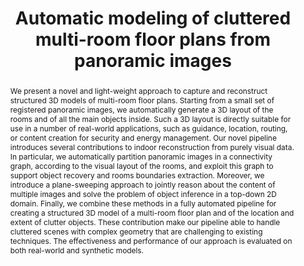 ---
layout: publication
code: 2019-GGF-cluttered_floor_plans
title: "Automatic modeling of cluttered multi-room floor plans from panoramic images"
authors: Giovanni Pintore, Fabio Ganovelli, Alberto Jaspe-Villanueva, and Enrico Gobbetti
year: 2019
type: Journal Paper
journal: "Computers Graphics Forum"
pub-data: "38(7): 347-358, 2019"
abstract: "We present a novel and light-weight approach to capture and reconstruct structured 3D models of multi-room floor plans. Starting from a small set of registered panoramic images, we automatically generate a 3D layout of the rooms and of all the main objects inside. Such a 3D layout is directly suitable for use in a number of real-world applications, such as guidance, location, routing, or content creation for security and energy management. Our novel pipeline introduces several contributions to indoor reconstruction from purely visual data. In particular, we automatically partition panoramic images in a connectivity graph, according to the visual layout of the rooms, and exploit this graph to support object recovery and rooms boundaries extraction. Moreover, we introduce a plane-sweeping approach to jointly reason about the content of multiple images and solve the problem of object inference in a top-down 2D domain. Finally, we combine these methods in a fully automated pipeline for creating a structured 3D model of a multi-room floor plan and of the location and extent of clutter objects. These contribution make our pipeline able to handle cluttered scenes with complex geometry that are challenging to existing techniques. The effectiveness and performance of our approach is evaluated on both real-world and synthetic models."
projects: 
 - Indoor modelling
doi: 10.1111/cgf.13842
links:
 - {name: CRS4 Website, url: "http://vic.crs4.it/vic/cgi-bin/bib-page.cgi?id=%27Pintore:2019:AMC%27"}
bibtex: "@Article{Pintore:2019:AMC,\n
    author = {Giovanni Pintore and Fabio Ganovelli and Alberto Jaspe-Villanueva and Enrico Gobbetti},\n
    title = {Automatic modeling of cluttered multi-room floor plans from panoramic images},\n
    journal = {Computers Graphics Forum},\n
    volume = {38},\n
    number = {7},\n
    pages = {347--358},\n
    year = {2019},\n
    doi = {10.1111/cgf.13842},\n
    url = {http://vic.crs4.it/vic/cgi-bin/bib-page.cgi?id='Pintore:2019:AMC'},\n
}" 

---
